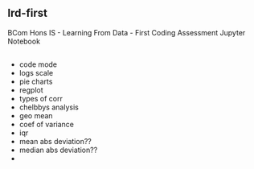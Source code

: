 ## lrd-first
BCom Hons IS - Learning From Data - First Coding Assessment Jupyter Notebook


## 
- code mode
- logs scale
- pie charts
- regplot
- types of corr
- chelbbys analysis
- geo mean
- coef of variance
- iqr
- mean abs deviation??
- median abs deviation??
-






